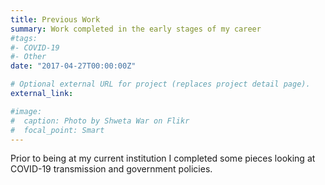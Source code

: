 ```yaml
---
title: Previous Work
summary: Work completed in the early stages of my career
#tags:
#- COVID-19
#- Other
date: "2017-04-27T00:00:00Z"

# Optional external URL for project (replaces project detail page).
external_link: 

#image:
#  caption: Photo by Shweta War on Flikr
#  focal_point: Smart
---
```


Prior to being at my current institution I completed some pieces looking at COVID-19 transmission and government policies.